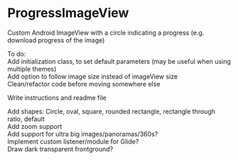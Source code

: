 # ProgressImageView  
Custom Android ImageView with a circle indicating a progress (e.g. download progress of the image)  
  
To do:  
Add initialization class, to set default parameters (may be useful when using multiple themes)  
Add option to follow image size instead of imageView size  
Clean/refactor code before moving somewhere else  
  
Write instructions and readme file  
  
Add shapes: Circle, oval, square, rounded rectangle, rectangle through ratio, default  
Add zoom support  
Add support for ultra big images/panoramas/360s?  
Implement custom listener/module for Glide?  
Draw dark transparent frontground?  
